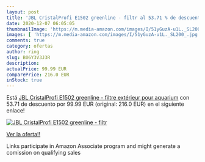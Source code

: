 ```yaml
---
layout: post
title: 'JBL CristalProfi E1502 greenline - filtr al 53.71 % de descuento'
date: 2020-12-07 06:05:05
thumbnailImage: 'https://m.media-amazon.com/images/I/51yGuzA-u1L._SL200_.jpg'
images: [ 'https://m.media-amazon.com/images/I/51yGuzA-u1L._SL200_.jpg' ]
comments: true
category: ofertas
author: ring
slug: B06Y3V3J3R
description:
actualPrice: 99.99 EUR
comparePrice: 216.0 EUR
inStock: true
---
```


Está [JBL CristalProfi E1502 greenline - filtre extérieur pour aquarium](https://www.amazon.fr/dp/B06Y3V3J3R/?tag=tolees0d-21) con 53.71 de descuento por 99.99 EUR (original: 216.0 EUR) en el siguiente enlace!

[![JBL CristalProfi E1502 greenline - filtr](https://m.media-amazon.com/images/I/51yGuzA-u1L._SL200_.jpg)](https://www.amazon.fr/dp/B06Y3V3J3R/?tag=tolees0d-21)

[Ver la oferta!!](https://www.amazon.fr/dp/B06Y3V3J3R/?tag=tolees0d-21)

Links participate in Amazon Associate program and might generate a comission on qualifying sales


